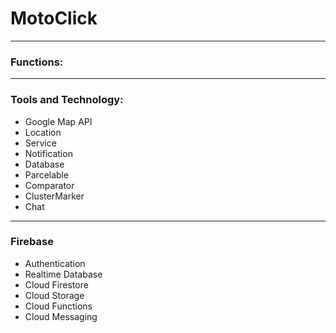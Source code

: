 # MotoClick #

---

### Functions: ###


---

### Tools and Technology: ###
- Google Map API
- Location
- Service
- Notification
- Database
- Parcelable
- Comparator
- ClusterMarker
- Chat

---

### Firebase ###
- Authentication
- Realtime Database
- Cloud Firestore
- Cloud Storage
- Cloud Functions
- Cloud Messaging